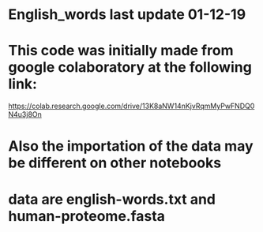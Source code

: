 # English_words last update 01-12-19

# This code was initially made from google colaboratory at the following link:
https://colab.research.google.com/drive/13K8aNW14nKjvRqmMyPwFNDQ0N4u3j8On

# Also the importation of the data may be different on other notebooks
# data are english-words.txt and human-proteome.fasta
